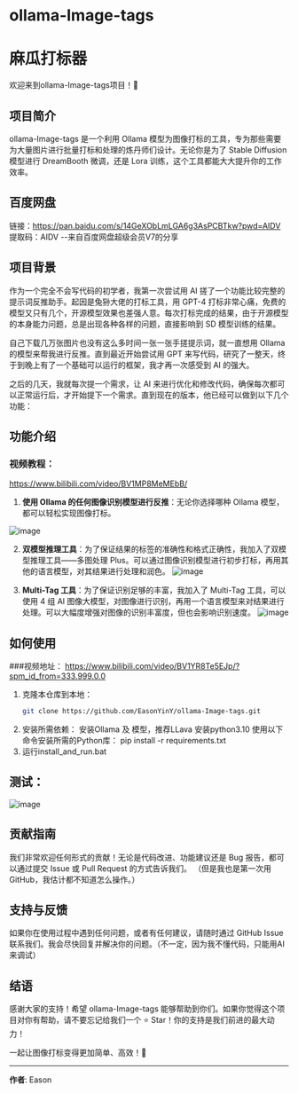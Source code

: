 # ollama-Image-tags
# 麻瓜打标器

欢迎来到ollama-Image-tags项目！🎉

## 项目简介

ollama-Image-tags 是一个利用 Ollama 模型为图像打标的工具，专为那些需要为大量图片进行批量打标和处理的炼丹师们设计。无论你是为了 Stable Diffusion 模型进行 DreamBooth 微调，还是 Lora 训练，这个工具都能大大提升你的工作效率。

## 百度网盘
链接：https://pan.baidu.com/s/14GeXObLmLGA6g3AsPCBTkw?pwd=AIDV 
提取码：AIDV 
--来自百度网盘超级会员V7的分享



## 项目背景

作为一个完全不会写代码的初学者，我第一次尝试用 AI 搓了一个功能比较完整的提示词反推助手。起因是兔狲大佬的打标工具，用 GPT-4 打标非常心痛，免费的模型又只有几个，开源模型效果也差强人意。每次打标完成的结果，由于开源模型的本身能力问题，总是出现各种各样的问题，直接影响到 SD 模型训练的结果。

自己下载几万张图片也没有这么多时间一张一张手搓提示词，就一直想用 Ollama 的模型来帮我进行反推。直到最近开始尝试用 GPT 来写代码，研究了一整天，终于到晚上有了一个基础可以运行的框架，我才再一次感受到 AI 的强大。

之后的几天，我就每次提一个需求，让 AI 来进行优化和修改代码，确保每次都可以正常运行后，才开始提下一个需求。直到现在的版本，他已经可以做到以下几个功能：

## 功能介绍
### 视频教程：
https://www.bilibili.com/video/BV1MP8MeMEbB/

1. **使用 Ollama 的任何图像识别模型进行反推**：无论你选择哪种 Ollama 模型，都可以轻松实现图像打标。

![image](https://github.com/user-attachments/assets/195ac2cf-8246-423f-9f86-2af26bbaf856)

2. **双模型推理工具**：为了保证结果的标签的准确性和格式正确性，我加入了双模型推理工具——多图处理 Plus。可以通过图像识别模型进行初步打标，再用其他的语言模型，对其结果进行处理和润色。
![image](https://github.com/user-attachments/assets/1cb2e6b0-f19e-4509-ae1a-f876ddaf864c)

3. **Multi-Tag 工具**：为了保证识别足够的丰富，我加入了 Multi-Tag 工具，可以使用 4 组 AI 图像大模型，对图像进行识别，再用一个语言模型来对结果进行处理。可以大幅度增强对图像的识别丰富度，但也会影响识别速度。
![image](https://github.com/user-attachments/assets/c6339bce-8e14-450f-a806-00fd1332a736)

## 如何使用
###视频地址：
https://www.bilibili.com/video/BV1YR8Te5EJp/?spm_id_from=333.999.0.0

1. 克隆本仓库到本地：
    ```bash
    git clone https://github.com/EasonYinY/ollama-Image-tags.git
    ```
2. 安装所需依赖：
    安装Ollama 及 模型，推荐LLava
    安装python3.10
    使用以下命令安装所需的Python库：
    pip install -r requirements.txt
3. 运行install_and_run.bat

## 测试：
![image](https://github.com/user-attachments/assets/300da54e-1088-4fdb-a767-b956ae2eacfd)


## 贡献指南

我们非常欢迎任何形式的贡献！无论是代码改进、功能建议还是 Bug 报告，都可以通过提交 Issue 或 Pull Request 的方式告诉我们。
（但是我也是第一次用GitHub，我估计都不知道怎么操作。）

## 支持与反馈

如果你在使用过程中遇到任何问题，或者有任何建议，请随时通过 GitHub Issue 联系我们。我会尽快回复并解决你的问题。（不一定，因为我不懂代码，只能用AI来调试）

## 结语

感谢大家的支持！希望 ollama-Image-tags 能够帮助到你们。如果你觉得这个项目对你有帮助，请不要忘记给我们一个 ⭐️ Star！你的支持是我们前进的最大动力！

一起让图像打标变得更加简单、高效！💪

---

**作者**: Eason
